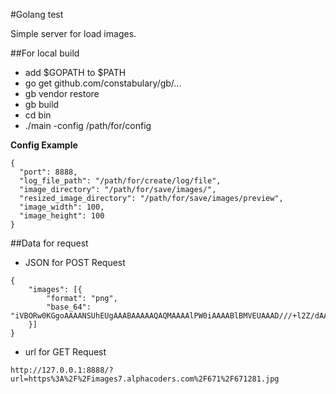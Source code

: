 #Golang test

Simple server for load images.

##For local build
- add $GOPATH to $PATH
- go get github.com/constabulary/gb/...
- gb vendor restore
- gb build
- cd bin
- ./main -config /path/for/config

**Config Example**
```
{
  "port": 8888,
  "log_file_path": "/path/for/create/log/file",
  "image_directory": "/path/for/save/images/",
  "resized_image_directory": "/path/for/save/images/preview",
  "image_width": 100,
  "image_height": 100
}
```

##Data for request
- JSON for POST Request
```
{
	"images": [{
		"format": "png",
		"base_64": "iVBORw0KGgoAAAANSUhEUgAAABAAAAAQAQMAAAAlPW0iAAAABlBMVEUAAAD///+l2Z/dAAAAM0lEQVR4nGP4/5/h/1+G/58ZDrAz3D/McH8yw83NDDeNGe4Ug9C9zwz3gVLMDA/A6P9/AFGGFyjOXZtQAAAAAElFTkSuQmCC"
	}]
}
```
- url for GET Request
```
http://127.0.0.1:8888/?url=https%3A%2F%2Fimages7.alphacoders.com%2F671%2F671281.jpg
```